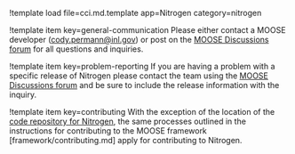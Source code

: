 !template load file=cci.md.template app=Nitrogen category=nitrogen

!template item key=general-communication
Please either contact a MOOSE developer (cody.permann@inl.gov) or post on the [MOOSE Discussions forum](https://github.com/idaholab/moose/discussions) for all questions and inquiries.

!template item key=problem-reporting
If you are having a problem with a specific release of Nitrogen please contact the team
using the [MOOSE Discussions forum](https://github.com/idaholab/moose/discussions) and be sure
to include the release information with the inquiry.

!template item key=contributing
With the exception of the location of the [code repository for Nitrogen](https://github.com/idaholab/nitrogen), the same processes outlined in the instructions for contributing to the MOOSE framework [framework/contributing.md] apply for contributing to Nitrogen.
